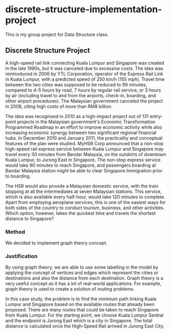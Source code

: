 # discrete-structure-implementation-project
This is my group project for Data Structure class.

## Discrete Structure Project

A high-speed rail link connecting Kuala Lumpur and Singapore was created in the late 1990s, but it was canceled due to excessive costs. The idea was reintroduced in 2006 by YTL Corporation, operator of the Express Rail Link in Kuala Lumpur, with a predicted speed of 250 km/h (155 mph). Travel time between the two cities was supposed to be reduced to 99 minutes, compared to 4–5 hours by road, 7 hours by regular rail service, or 3 hours by air (including travel to and from the airports, check-in, boarding, and other airport procedures). The Malaysian government canceled the project in 2008, citing high costs of more than RM8 billion.


The idea was recognised in 2010 as a high-impact project out of 131 entry-point projects in the Malaysian government's Economic Transformation Programmed Roadmap in an effort to improve economic activity while also increasing economic synergy between two significant regional financial hubs. In December 2010 and January 2011, the practicality and conceptual features of the plan were studied. MyHSR Corp announced that a non-stop high-speed rail express service between Kuala Lumpur and Singapore may travel every 30 minutes from Bandar Malaysia, on the outskirts of downtown Kuala Lumpur, to Jurong East in Singapore. The non-stop express service would take 90 minutes to reach Singapore, and passengers boarding at Bandar Malaysia station might be able to clear Singapore Immigration prior to boarding.


The HSR would also provide a Malaysian domestic service, with the train stopping at all the intermediates at seven Malaysian stations. This service, which is also available every half-hour, would take 120 minutes to complete. Apart from employing aeroplane services, this is one of the easiest ways for both sides of the country to conduct tourism, business, and other activities. Which option, however, takes the quickest time and travels the shortest distance to Singapore?

### Method
We decided to implement graph theory concept.

### Justification
By using graph theory, we are able to use some labelling in the model by applying the concept of vertices and edges which represent the cities or destinations and also the distance from each destination. Graph theory is a very useful concept as it has a lot of real-world applications. For example, graph theory is used to create a solution of routing problems.

In this case study, the problem is to find the minimum path linking Kuala Lumpur and Singapore based on the available routes that already been proposed. There are many routes that could be taken to reach Singapore from Kuala Lumpur. For the starting point, we choose Kuala Lumpur Sentral and the endpoint is Jurong East which is a city in Singapore. The total distance is calculated once the High-Speed Rail arrived in Jurong East City.
